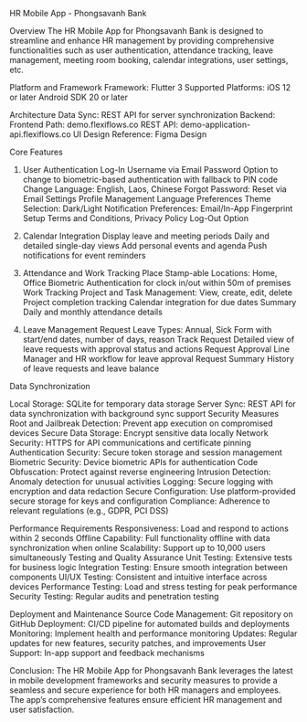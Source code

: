 HR Mobile App - Phongsavanh Bank

Overview
The HR Mobile App for Phongsavanh Bank is designed to streamline and enhance HR management by providing comprehensive functionalities such as user authentication, attendance tracking, leave management, meeting room booking, calendar integrations, user settings, etc.

Platform and Framework
Framework: Flutter 3
Supported Platforms:
iOS 12 or later
Android SDK 20 or later

Architecture
Data Sync: REST API for server synchronization
Backend:
Frontend Path: demo.flexiflows.co
REST API: demo-application-api.flexiflows.co
UI Design Reference: Figma Design

Core Features

1. User Authentication
Log-In
Username via Email
Password
Option to change to biometric-based authentication with fallback to PIN code
Change Language: English, Laos, Chinese
Forgot Password: Reset via Email
Settings
Profile Management
Language Preferences
Theme Selection: Dark/Light
Notification Preferences: Email/In-App
Fingerprint Setup
Terms and Conditions, Privacy Policy
Log-Out Option

3. Calendar Integration
Display leave and meeting periods
Daily and detailed single-day views
Add personal events and agenda
Push notifications for event reminders

5. Attendance and Work Tracking
Place
Stamp-able Locations: Home, Office
Biometric Authentication for clock in/out within 50m of premises
Work Tracking
Project and Task Management: View, create, edit, delete
Project completion tracking
Calendar integration for due dates
Summary
Daily and monthly attendance details

7. Leave Management
Request
Leave Types: Annual, Sick
Form with start/end dates, number of days, reason
Track Request
Detailed view of leave requests with approval status and actions
Request Approval
Line Manager and HR workflow for leave approval
Request Summary
History of leave requests and leave balance

Data Synchronization

Local Storage: SQLite for temporary data storage
Server Sync: REST API for data synchronization with background sync support
Security Measures
Root and Jailbreak Detection: Prevent app execution on compromised devices
Secure Data Storage: Encrypt sensitive data locally
Network Security: HTTPS for API communications and certificate pinning
Authentication Security: Secure token storage and session management
Biometric Security: Device biometric APIs for authentication
Code Obfuscation: Protect against reverse engineering
Intrusion Detection: Anomaly detection for unusual activities
Logging: Secure logging with encryption and data redaction
Secure Configuration: Use platform-provided secure storage for keys and configuration
Compliance: Adherence to relevant regulations (e.g., GDPR, PCI DSS)

Performance Requirements
Responsiveness: Load and respond to actions within 2 seconds
Offline Capability: Full functionality offline with data synchronization when online
Scalability: Support up to 10,000 users simultaneously
Testing and Quality Assurance
Unit Testing: Extensive tests for business logic
Integration Testing: Ensure smooth integration between components
UI/UX Testing: Consistent and intuitive interface across devices
Performance Testing: Load and stress testing for peak performance
Security Testing: Regular audits and penetration testing

Deployment and Maintenance
Source Code Management: Git repository on GitHub
Deployment: CI/CD pipeline for automated builds and deployments
Monitoring: Implement health and performance monitoring
Updates: Regular updates for new features, security patches, and improvements
User Support: In-app support and feedback mechanisms

Conclusion:
The HR Mobile App for Phongsavanh Bank leverages the latest in mobile development frameworks and security measures to provide a seamless and secure experience for both HR managers and employees. The app’s comprehensive features ensure efficient HR management and user satisfaction.
